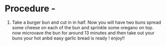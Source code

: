 # Procedure - 
1. Take a burger bun and cut in in half. Now you will have two buns 
spread some cheese on each of the bun and sprinkle some oregano on top.
now microvave the bun for around 13 minutes and then take out your buns 
your hot anbd easy garlic bread is ready !
enjoy!!

